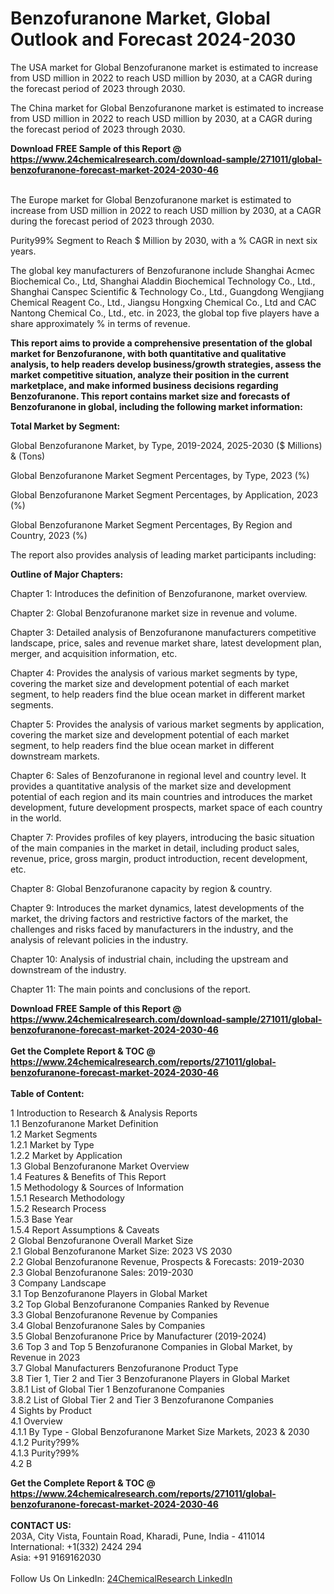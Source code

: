 <h1>Benzofuranone Market, Global Outlook and Forecast 2024-2030</h1><p>The USA market for Global Benzofuranone market is estimated to increase from USD million in 2022 to reach USD million by 2030, at a CAGR during the forecast period of 2023 through 2030.</p><p>
</p><p>The China market for Global Benzofuranone market is estimated to increase from USD million in 2022 to reach USD million by 2030, at a CAGR during the forecast period of 2023 through 2030.</p><div><b>Download FREE Sample of this Report @ 
            <a href="https://www.24chemicalresearch.com/download-sample/271011/global-benzofuranone-forecast-market-2024-2030-46">
            https://www.24chemicalresearch.com/download-sample/271011/global-benzofuranone-forecast-market-2024-2030-46</a></b></div><br><p>
</p><p>The Europe market for Global Benzofuranone market is estimated to increase from USD million in 2022 to reach USD million by 2030, at a CAGR during the forecast period of 2023 through 2030.</p><p>
Purity99% Segment to Reach $ Million by 2030, with a % CAGR in next six years.</p><p>
The global key manufacturers of Benzofuranone include Shanghai Acmec Biochemical Co., Ltd, Shanghai Aladdin Biochemical Technology Co., Ltd., Shanghai Canspec Scientific &amp; Technology Co., Ltd., Guangdong Wengjiang Chemical Reagent Co., Ltd., Jiangsu Hongxing Chemical Co., Ltd and CAC Nantong Chemical Co., Ltd., etc. in 2023, the global top five players have a share approximately % in terms of revenue.</p><p>
<strong>This report aims to provide a comprehensive presentation of the global market for Benzofuranone, with both quantitative and qualitative analysis, to help readers develop business/growth strategies, assess the market competitive situation, analyze their position in the current marketplace, and make informed business decisions regarding Benzofuranone. This report contains market size and forecasts of Benzofuranone in global, including the following market information:</strong></p><p>
</p><p>
<strong>Total Market by Segment:</strong></p><p>
Global Benzofuranone Market, by Type, 2019-2024, 2025-2030 ($ Millions) &amp; (Tons)</p><p>
Global Benzofuranone Market Segment Percentages, by Type, 2023 (%)</p><p>
</p><p>
Global Benzofuranone Market Segment Percentages, by Application, 2023 (%)</p><p>
</p><p>
Global Benzofuranone Market Segment Percentages, By Region and Country, 2023 (%)</p><p>
</p><p>
The report also provides analysis of leading market participants including:</p><p>
</p><p>
</p><p>
</p><p><strong>Outline of Major Chapters:</strong></p><p>
</p><p>Chapter 1: Introduces the definition of Benzofuranone, market overview.</p><p>
Chapter 2: Global Benzofuranone market size in revenue and volume.</p><p>
Chapter 3: Detailed analysis of Benzofuranone manufacturers competitive landscape, price, sales and revenue market share, latest development plan, merger, and acquisition information, etc.</p><p>
Chapter 4: Provides the analysis of various market segments by type, covering the market size and development potential of each market segment, to help readers find the blue ocean market in different market segments.</p><p>
Chapter 5: Provides the analysis of various market segments by application, covering the market size and development potential of each market segment, to help readers find the blue ocean market in different downstream markets.</p><p>
Chapter 6: Sales of Benzofuranone in regional level and country level. It provides a quantitative analysis of the market size and development potential of each region and its main countries and introduces the market development, future development prospects, market space of each country in the world.</p><p>
Chapter 7: Provides profiles of key players, introducing the basic situation of the main companies in the market in detail, including product sales, revenue, price, gross margin, product introduction, recent development, etc.</p><p>
Chapter 8: Global Benzofuranone capacity by region &amp; country.</p><p>
Chapter 9: Introduces the market dynamics, latest developments of the market, the driving factors and restrictive factors of the market, the challenges and risks faced by manufacturers in the industry, and the analysis of relevant policies in the industry.</p><p>
Chapter 10: Analysis of industrial chain, including the upstream and downstream of the industry.</p><p>
Chapter 11: The main points and conclusions of the report.</p><div><b>Download FREE Sample of this Report @ 
            <a href="https://www.24chemicalresearch.com/download-sample/271011/global-benzofuranone-forecast-market-2024-2030-46">
            https://www.24chemicalresearch.com/download-sample/271011/global-benzofuranone-forecast-market-2024-2030-46</a></b></div><br><div><b>Get the Complete Report & TOC @ 
            <a href="https://www.24chemicalresearch.com/reports/271011/global-benzofuranone-forecast-market-2024-2030-46">
            https://www.24chemicalresearch.com/reports/271011/global-benzofuranone-forecast-market-2024-2030-46</a></b></div><br>
            <b>Table of Content:</b><p>1 Introduction to Research & Analysis Reports<br />
    1.1 Benzofuranone Market Definition<br />
    1.2 Market Segments<br />
        1.2.1 Market by Type<br />
        1.2.2 Market by Application<br />
    1.3 Global Benzofuranone Market Overview<br />
    1.4 Features & Benefits of This Report<br />
    1.5 Methodology & Sources of Information<br />
        1.5.1 Research Methodology<br />
        1.5.2 Research Process<br />
        1.5.3 Base Year<br />
        1.5.4 Report Assumptions & Caveats<br />
2 Global Benzofuranone Overall Market Size<br />
    2.1 Global Benzofuranone Market Size: 2023 VS 2030<br />
    2.2 Global Benzofuranone Revenue, Prospects & Forecasts: 2019-2030<br />
    2.3 Global Benzofuranone Sales: 2019-2030<br />
3 Company Landscape<br />
    3.1 Top Benzofuranone Players in Global Market<br />
    3.2 Top Global Benzofuranone Companies Ranked by Revenue<br />
    3.3 Global Benzofuranone Revenue by Companies<br />
    3.4 Global Benzofuranone Sales by Companies<br />
    3.5 Global Benzofuranone Price by Manufacturer (2019-2024)<br />
    3.6 Top 3 and Top 5 Benzofuranone Companies in Global Market, by Revenue in 2023<br />
    3.7 Global Manufacturers Benzofuranone Product Type<br />
    3.8 Tier 1, Tier 2 and Tier 3 Benzofuranone Players in Global Market<br />
        3.8.1 List of Global Tier 1 Benzofuranone Companies<br />
        3.8.2 List of Global Tier 2 and Tier 3 Benzofuranone Companies<br />
4 Sights by Product<br />
    4.1 Overview<br />
        4.1.1 By Type - Global Benzofuranone Market Size Markets, 2023 & 2030<br />
        4.1.2 Purity?99%<br />
        4.1.3 Purity?99%<br />
    4.2 B</p><div><b>Get the Complete Report & TOC @ 
            <a href="https://www.24chemicalresearch.com/reports/271011/global-benzofuranone-forecast-market-2024-2030-46">
            https://www.24chemicalresearch.com/reports/271011/global-benzofuranone-forecast-market-2024-2030-46</a></b></div><br><b>CONTACT US:</b><br>
            203A, City Vista, Fountain Road, Kharadi, Pune, India - 411014<br>
            International: +1(332) 2424 294<br>
            Asia: +91 9169162030 <br><br>
            Follow Us On LinkedIn: <a href="https://www.linkedin.com/company/24chemicalresearch/">24ChemicalResearch LinkedIn</a>